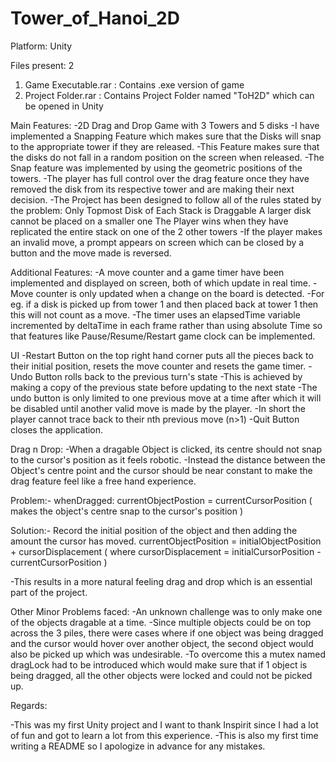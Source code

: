 # Tower_of_Hanoi_2D

Platform: Unity

Files present: 2
1. Game Executable.rar : Contains .exe version of game
2. Project Folder.rar  : Contains Project Folder named "ToH2D" which can be opened in Unity

Main Features:
-2D Drag and Drop Game with 3 Towers and 5 disks
-I have implemented a Snapping Feature which makes sure that the Disks will snap to the appropriate tower if they are released. 
-This Feature makes sure that the disks do not fall in a random position on the screen when released.
-The Snap feature was implemented by using the geometric positions of the towers.
-The player has full control over the drag feature once they have removed the disk from its respective tower and are making their next decision.
-The Project has been designed to follow all of the rules stated by the problem:
    Only Topmost Disk of Each Stack is Draggable
    A larger disk cannot be placed on a smaller one
    The Player wins when they have replicated the entire stack on one of the 2 other towers
-If the player makes an invalid move, a prompt appears on screen which can be closed by a button and the move made is reversed.


Additional Features:
-A move counter and a game timer have been implemented and displayed on screen, both of which update in real time.
-Move counter is only updated when a change on the board is detected.
-For eg. if a disk is picked up from tower 1 and then placed back at tower 1 then this will not count as a move.
-The timer uses an elapsedTime variable incremented by deltaTime in each frame rather than using absolute Time so that features like 
 Pause/Resume/Restart game clock can be implemented.

UI
-Restart Button on the top right hand corner puts all the pieces back to their initial position, resets the move counter and resets the game timer.
-Undo Button rolls back to the previous turn's state
-This is achieved by making a copy of the previous state before updating to the next state
-The undo button is only limited to one previous move at a time after which it will be disabled until another valid move is made by the player.
-In short the player cannot trace back to their nth previous move (n>1)
-Quit Button closes the application.


Drag n Drop:
-When a dragable Object is clicked, its centre should not snap to the cursor's position as it feels robotic.
-Instead the distance between the Object's centre point and the cursor should be near constant to make the drag feature feel like a free hand experience.
   
   Problem:-
    whenDragged: currentObjectPostion = currentCursorPosition 
    ( makes the object's centre snap to the cursor's position )

   Solution:-
        Record the initial position of the object and then adding the amount the cursor has moved.
    currentObjectPosition = initialObjectPosition + cursorDisplacement 
    ( where cursorDisplacement = initialCursorPosition - currentCursorPosition )

-This results in a more natural feeling drag and drop which is an essential part of the project. 


Other Minor Problems faced:
-An unknown challenge was to only make one of the objects dragable at a time.
-Since multiple objects could be on top across the 3 piles, there were cases where if one object was being dragged and the cursor would hover over
 another object, the second object would also be picked up which was undesirable.
-To overcome this a mutex named dragLock had to be introduced which would make sure that if 1 object is being dragged, all the other objects were 
 locked and could not be picked up.
 
 
Regards:

-This was my first Unity project and I want to thank Inspirit since I had a lot of fun and got to learn a lot from this experience.
-This is also my first time writing a README so I apologize in advance for any mistakes.
